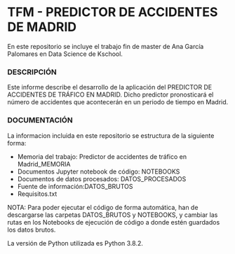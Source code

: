 # TFM - PREDICTOR DE ACCIDENTES DE MADRID

En este repositorio se incluye el trabajo fin de master de Ana García Palomares en Data Science de Kschool.

### DESCRIPCIÓN
Este informe describe el desarrollo de la aplicación del PREDICTOR DE ACCIDENTES DE TRÁFICO EN MADRID. 
Dicho predictor pronosticará el número de accidentes que acontecerán en un periodo de tiempo en Madrid. 

### DOCUMENTACIÓN
La informacion incluida en este repositorio se estructura de la siguiente forma:
- Memoria del trabajo: Predictor de accidentes de tráfico en Madrid_MEMORIA
- Documentos Jupyter notebook de código: NOTEBOOKS
- Documentos de datos procesados: DATOS_PROCESADOS
- Fuente de información:DATOS_BRUTOS
- Requisitos.txt

NOTA: Para poder ejecutar el código de forma automática, han de descargarse las carpetas DATOS_BRUTOS y NOTEBOOKS, y cambiar las rutas en los Notebooks de ejecución de código a donde estén guardados los datos brutos.

La versión de Python utilizada es Python 3.8.2.
